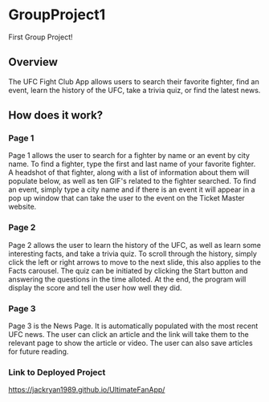 # GroupProject1
First Group Project!

## Overview
The UFC Fight Club App allows users to search their favorite fighter, find an event, learn the history of the UFC, take a trivia quiz, or find the latest news.

## How does it work?

### Page 1
Page 1 allows the user to search for a fighter by name or an event by city name. To find a fighter, type the first and last name of your favorite fighter. A headshot of that fighter, along with a list of information about them will populate below, as well as ten GIF's related to the fighter searched. To find an event, simply type a city name and if there is an event it will appear in a pop up window that can take the user to the event on the Ticket Master website.

### Page 2
Page 2 allows the user to learn the history of the UFC, as well as learn some interesting facts, and take a trivia quiz. To scroll through the history, simply click the left or right arrows to move to the next slide, this also applies to the Facts carousel. The quiz can be initiated by clicking the Start button and answering the questions in the time alloted. At the end, the program will display the score and tell the user how well they did. 

### Page 3
Page 3 is the News Page. It is automatically populated with the most recent UFC news. The user can click an article and the link will take them to the relevant page to show the article or video. The user can also save articles for future reading.

### Link to Deployed Project
https://jackryan1989.github.io/UltimateFanApp/
